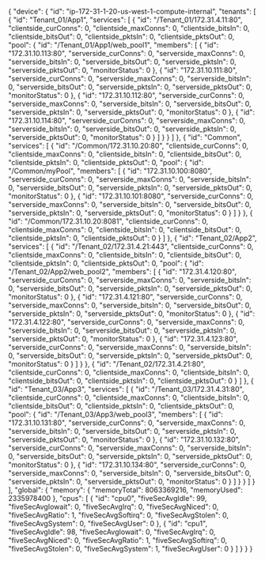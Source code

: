 {
  "device": {
    "id": "ip-172-31-1-20-us-west-1-compute-internal",
    "tenants": [
      {
        "id": "Tenant_01/App1",
        "services": [
          {
            "id": "/Tenant_01/172.31.4.11:80",
            "clientside_curConns": 0,
            "clientside_maxConns": 0,
            "clientside_bitsIn": 0,
            "clientside_bitsOut": 0,
            "clientside_pktsIn": 0,
            "clientside_pktsOut": 0,
            "pool": {
              "id": "/Tenant_01/App1/web_pool1",
              "members": [
                {
                  "id": "172.31.10.113:80",
                  "serverside_curConns": 0,
                  "serverside_maxConns": 0,
                  "serverside_bitsIn": 0,
                  "serverside_bitsOut": 0,
                  "serverside_pktsIn": 0,
                  "serverside_pktsOut": 0,
                  "monitorStatus": 0
                },
                {
                  "id": "172.31.10.111:80",
                  "serverside_curConns": 0,
                  "serverside_maxConns": 0,
                  "serverside_bitsIn": 0,
                  "serverside_bitsOut": 0,
                  "serverside_pktsIn": 0,
                  "serverside_pktsOut": 0,
                  "monitorStatus": 0
                },
                {
                  "id": "172.31.10.112:80",
                  "serverside_curConns": 0,
                  "serverside_maxConns": 0,
                  "serverside_bitsIn": 0,
                  "serverside_bitsOut": 0,
                  "serverside_pktsIn": 0,
                  "serverside_pktsOut": 0,
                  "monitorStatus": 0
                },
                {
                  "id": "172.31.10.114:80",
                  "serverside_curConns": 0,
                  "serverside_maxConns": 0,
                  "serverside_bitsIn": 0,
                  "serverside_bitsOut": 0,
                  "serverside_pktsIn": 0,
                  "serverside_pktsOut": 0,
                  "monitorStatus": 0
                }
              ]
            }
          }
        ]
      },
      {
        "id": "Common",
        "services": [
          {
            "id": "/Common/172.31.10.20:80",
            "clientside_curConns": 0,
            "clientside_maxConns": 0,
            "clientside_bitsIn": 0,
            "clientside_bitsOut": 0,
            "clientside_pktsIn": 0,
            "clientside_pktsOut": 0,
            "pool": {
              "id": "/Common/myPool",
              "members": [
                {
                  "id": "172.31.10.100:8080",
                  "serverside_curConns": 0,
                  "serverside_maxConns": 0,
                  "serverside_bitsIn": 0,
                  "serverside_bitsOut": 0,
                  "serverside_pktsIn": 0,
                  "serverside_pktsOut": 0,
                  "monitorStatus": 0
                },
                {
                  "id": "172.31.10.101:8080",
                  "serverside_curConns": 0,
                  "serverside_maxConns": 0,
                  "serverside_bitsIn": 0,
                  "serverside_bitsOut": 0,
                  "serverside_pktsIn": 0,
                  "serverside_pktsOut": 0,
                  "monitorStatus": 0
                }
              ]
            }
          },
          {
            "id": "/Common/172.31.10.20:8081",
            "clientside_curConns": 0,
            "clientside_maxConns": 0,
            "clientside_bitsIn": 0,
            "clientside_bitsOut": 0,
            "clientside_pktsIn": 0,
            "clientside_pktsOut": 0
          }
        ]
      },
      {
        "id": "Tenant_02/App2",
        "services": [
          {
            "id": "/Tenant_02/172.31.4.21:443",
            "clientside_curConns": 0,
            "clientside_maxConns": 0,
            "clientside_bitsIn": 0,
            "clientside_bitsOut": 0,
            "clientside_pktsIn": 0,
            "clientside_pktsOut": 0,
            "pool": {
              "id": "/Tenant_02/App2/web_pool2",
              "members": [
                {
                  "id": "172.31.4.120:80",
                  "serverside_curConns": 0,
                  "serverside_maxConns": 0,
                  "serverside_bitsIn": 0,
                  "serverside_bitsOut": 0,
                  "serverside_pktsIn": 0,
                  "serverside_pktsOut": 0,
                  "monitorStatus": 0
                },
                {
                  "id": "172.31.4.121:80",
                  "serverside_curConns": 0,
                  "serverside_maxConns": 0,
                  "serverside_bitsIn": 0,
                  "serverside_bitsOut": 0,
                  "serverside_pktsIn": 0,
                  "serverside_pktsOut": 0,
                  "monitorStatus": 0
                },
                {
                  "id": "172.31.4.122:80",
                  "serverside_curConns": 0,
                  "serverside_maxConns": 0,
                  "serverside_bitsIn": 0,
                  "serverside_bitsOut": 0,
                  "serverside_pktsIn": 0,
                  "serverside_pktsOut": 0,
                  "monitorStatus": 0
                },
                {
                  "id": "172.31.4.123:80",
                  "serverside_curConns": 0,
                  "serverside_maxConns": 0,
                  "serverside_bitsIn": 0,
                  "serverside_bitsOut": 0,
                  "serverside_pktsIn": 0,
                  "serverside_pktsOut": 0,
                  "monitorStatus": 0
                }
              ]
            }
          },
          {
            "id": "/Tenant_02/172.31.4.21:80",
            "clientside_curConns": 0,
            "clientside_maxConns": 0,
            "clientside_bitsIn": 0,
            "clientside_bitsOut": 0,
            "clientside_pktsIn": 0,
            "clientside_pktsOut": 0
          }
        ]
      },
      {
        "id": "Tenant_03/App3",
        "services": [
          {
            "id": "/Tenant_03/172.31.4.31:80",
            "clientside_curConns": 0,
            "clientside_maxConns": 0,
            "clientside_bitsIn": 0,
            "clientside_bitsOut": 0,
            "clientside_pktsIn": 0,
            "clientside_pktsOut": 0,
            "pool": {
              "id": "/Tenant_03/App3/web_pool3",
              "members": [
                {
                  "id": "172.31.10.131:80",
                  "serverside_curConns": 0,
                  "serverside_maxConns": 0,
                  "serverside_bitsIn": 0,
                  "serverside_bitsOut": 0,
                  "serverside_pktsIn": 0,
                  "serverside_pktsOut": 0,
                  "monitorStatus": 0
                },
                {
                  "id": "172.31.10.132:80",
                  "serverside_curConns": 0,
                  "serverside_maxConns": 0,
                  "serverside_bitsIn": 0,
                  "serverside_bitsOut": 0,
                  "serverside_pktsIn": 0,
                  "serverside_pktsOut": 0,
                  "monitorStatus": 0
                },
                {
                  "id": "172.31.10.134:80",
                  "serverside_curConns": 0,
                  "serverside_maxConns": 0,
                  "serverside_bitsIn": 0,
                  "serverside_bitsOut": 0,
                  "serverside_pktsIn": 0,
                  "serverside_pktsOut": 0,
                  "monitorStatus": 0
                }
              ]
            }
          }
        ]
      }
    ],
    "global": {
      "memory": {
        "memoryTotal": 8063369216,
        "memoryUsed": 2335978400
      },
      "cpus": [
        {
          "id": "cpu0",
          "fiveSecAvgIdle": 99,
          "fiveSecAvgIowait": 0,
          "fiveSecAvgIrq": 0,
          "fiveSecAvgNiced": 0,
          "fiveSecAvgRatio": 1,
          "fiveSecAvgSoftirq": 0,
          "fiveSecAvgStolen": 0,
          "fiveSecAvgSystem": 0,
          "fiveSecAvgUser": 0
        },
        {
          "id": "cpu1",
          "fiveSecAvgIdle": 98,
          "fiveSecAvgIowait": 0,
          "fiveSecAvgIrq": 0,
          "fiveSecAvgNiced": 0,
          "fiveSecAvgRatio": 1,
          "fiveSecAvgSoftirq": 0,
          "fiveSecAvgStolen": 0,
          "fiveSecAvgSystem": 1,
          "fiveSecAvgUser": 0
        }
      ]
    }
  }
}